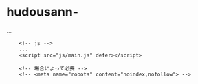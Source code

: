 # hudousann-
<!DOCTYPE html>
<html lang="ja">
<head>
<meta charset="utf-8" />
<meta name="viewport" content="width=device-width,initial-scale=1" />
 <title>素人でもできる！低リスク不動産投資！！</title>
 <meta name="description" content="現在の資産でも簡単に投資できる、低リスクの投資モデル
 誰でも簡単に資産形成！！" />
<meta name="format-detection" content="telephone=no" />

   <!-- favicon/webclipicon -->
<link rel="icon" href="favicon.ico" />
<link rel="icon" href="favicon.svg" type="image/svg+xml">
<link rel="apple-touch-icon" href="webclip.png" />
 <!-- ogp -->
        <meta property="og:site_name" content="素人でもできる！低リスク不動産投資！！" />
        <meta property="og:url" content="URL" />
        <meta property="og:type" content="website or article" />
        <meta property="og:title" content="素人でもできる！低リスク不動産投資！！" />
        <meta property="og:description" content="現在の資産でも簡単に投資できる、低リスクの投資モデル
 誰でも簡単に資産形成！！" />
        <meta property="og:image" content="https://images.unsplash.com/photo-1513694203232-719a280e022f?ixlib=rb-4.0.3&ixid=MnwxMjA3fDB8MHxwaG90by1wYWdlfHx8fGVufDB8fHx8&auto=format&fit=crop&w=1469&q=80" />
        <meta property="og:locale" content="ja_JP" />
        <!-- <meta property="fb:app_id" content="AppID"> -->
        <meta name="twitter:card" content="summary_large_image or summary" />
        <!-- <meta name="twitter:site" content="@rakurakutousi" /> -->
        <meta name="twitter:description" content="現在の資産でも簡単に投資できる、低リスクの投資モデル
 誰でも簡単に資産形成！！" />
        <meta name="twitter:image:src" content="https://images.unsplash.com/photo-1513694203232-719a280e022f?ixlib=rb-4.0.3&ixid=MnwxMjA3fDB8MHxwaG90by1wYWdlfHx8fGVufDB8fHx8&auto=format&fit=crop&w=1469&q=80" />
        <meta property="og:site_name" content="ネンドール" />
        <meta property="og:url" content="URL" />
        <!-- css -->
        ...
        <link rel="stylesheet" href="css/style.css" />

        <!-- js -->
        ...
        <script src="js/main.js" defer></script>

        <!-- 場合によって必要 -->
        <!-- <meta name="robots" content="noindex,nofollow"> -->
 </head>
 <body>
